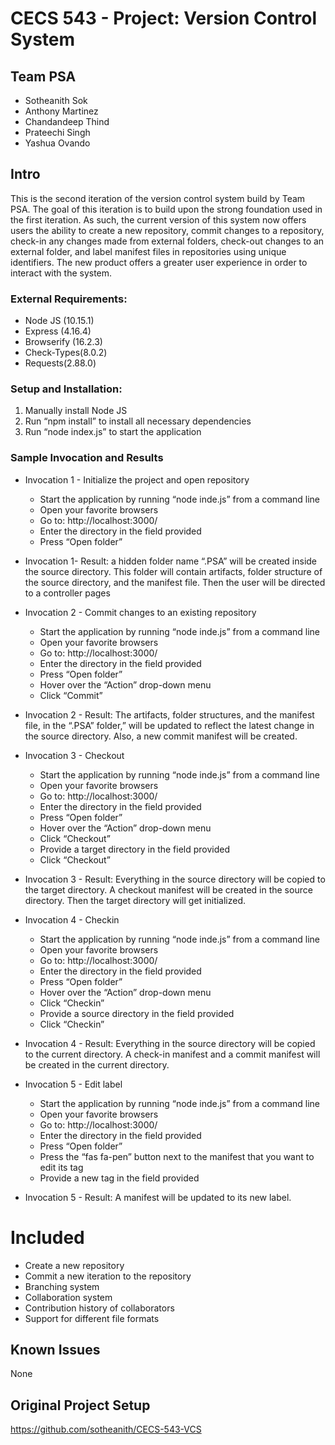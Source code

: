 
# CECS 543 - Project: Version Control System

## Team PSA
- Sotheanith Sok
- Anthony Martinez
- Chandandeep Thind 
- Prateechi Singh
- Yashua Ovando

## Intro
This is the second iteration of the version control system build by Team PSA. The goal of this iteration is to build upon the strong foundation used in the first iteration. As such, the current version of this system now offers users the ability to create a new repository, commit changes to a repository, check-in any changes made from external folders, check-out changes to an external folder, and label manifest files in repositories using unique identifiers. The new product offers a greater user experience in order to interact with the system.  

### External Requirements:
- Node JS (10.15.1)
- Express (4.16.4) 
- Browserify (16.2.3)
- Check-Types(8.0.2)
- Requests(2.88.0)


### Setup and Installation:
1. Manually install Node JS
2. Run “npm install” to install all necessary dependencies
3. Run “node index.js” to start the application

### Sample Invocation and Results
- Invocation 1 - Initialize the project and open repository
  -  Start the application by running “node inde.js” from a command line
  -  Open your favorite browsers
  -  Go to: http://localhost:3000/
  -  Enter the directory in the field provided
  -  Press “Open folder”
- Invocation 1- Result:  a hidden folder name “.PSA” will be created inside the source directory. This folder will contain artifacts, folder structure of the source directory, and the manifest file.  Then the user will be directed to a controller pages

- Invocation 2 - Commit changes to an existing repository
  -  Start the application by running “node inde.js” from a command line
  -  Open your favorite browsers
  -  Go to: http://localhost:3000/
  -  Enter the directory in the field provided
  -  Press “Open folder”
  -  Hover over the “Action” drop-down menu
  -  Click “Commit”
- Invocation 2 - Result: The artifacts, folder structures, and the manifest file, in the “.PSA” folder,” will be updated to reflect the latest change in the source directory. Also, a new commit manifest will be created.  

- Invocation 3 - Checkout
  -  Start the application by running “node inde.js” from a command line
  -  Open your favorite browsers
  -  Go to: http://localhost:3000/
  -  Enter the directory in the field provided
  -  Press “Open folder”
  -  Hover over the “Action” drop-down menu
  -  Click “Checkout”
  -  Provide a target directory in the field provided
  -  Click “Checkout”
- Invocation 3 - Result: Everything in the source directory will be copied to the target directory. A checkout manifest will be created in the source directory. Then the target directory will get initialized. 

- Invocation 4 - Checkin
  -  Start the application by running “node inde.js” from a command line
  -  Open your favorite browsers
  -  Go to: http://localhost:3000/
  -  Enter the directory in the field provided
  -  Press “Open folder”
  -  Hover over the “Action” drop-down menu
  -  Click “Checkin”
  -  Provide a source directory in the field provided
  -  Click “Checkin”

- Invocation 4 - Result: Everything in the source directory will be copied to the current directory. A check-in manifest and a commit manifest will be created in the current directory.

- Invocation 5 - Edit label
  - Start the application by running “node inde.js” from a command line
  - Open your favorite browsers
  - Go to: http://localhost:3000/
  - Enter the directory in the field provided
  - Press “Open folder”
  - Press the “fas fa-pen” button next to the manifest that you want to edit its tag
  - Provide a new tag in the field provided
- Invocation 5 - Result: A manifest will be updated to its new label.  

# Included
  - Create a new repository
  - Commit a new iteration to the repository
  - Branching system
  - Collaboration system
  - Contribution history of collaborators
  - Support for different file formats


## Known Issues
None

## Original Project Setup 
https://github.com/sotheanith/CECS-543-VCS
